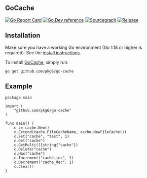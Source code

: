 ## GoCache

[![Go Report Card](https://goreportcard.com/badge/github.com/pkg6/go-cache)](https://goreportcard.com/report/github.com/pkg6/go-cache)
[![Go.Dev reference](https://img.shields.io/badge/go.dev-reference-blue?logo=go&logoColor=white)](https://pkg.go.dev/github.com/pkg6/go-cache?tab=doc)
[![Sourcegraph](https://sourcegraph.com/github.com/pkg6/go-cache/-/badge.svg)](https://sourcegraph.com/github.com/pkg6/go-cache?badge)
[![Release](https://img.shields.io/github/release/pkg6/go-cache.svg?style=flat-square)](https://github.com/pkg6/go-cache/releases)


## Installation

Make sure you have a working Go environment (Go 1.18 or higher is required). See the [install instructions](https://golang.org/doc/install.html).

To install [GoCache](https://github.com/pkg6/go-cache), simply run:

```
go get github.com/pkg6/go-cache
```

## Example

```
package main

import (
	"github.com/pkg6/go-cache"
)

func main() {
	c := cache.New()
	c.Extend(cache.FileCacheName, cache.NewFileCache())
	c.Set("cache", "test", 1)
	c.Get("cache")
	c.GetMulti([]string{"cache"})
	c.Delete("cache")
	c.Has("cache")
	c.Increment("cache_inc", 1)
	c.Decrement("cache_dec", 1)
	c.Clear()
}
```
